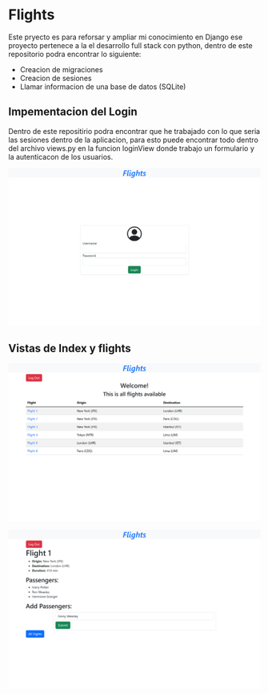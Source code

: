# Flights

Este pryecto es para reforsar y ampliar mi conocimiento en Django ese proyecto pertenece a la el desarrollo full stack con python,
dentro de este repositorio podra encontrar lo siguiente:

  * Creacion de migraciones
  * Creacion de sesiones
  * Llamar informacion de una base de datos (SQLite)

## Impementacion del Login

Dentro de este repositirio podra encontrar que he trabajado con lo que seria las sesiones dentro de la aplicacion, para esto puede 
encontrar todo dentro del archivo views.py en la funcion loginView donde trabajo un formulario y la autenticacon de los usuarios.

![127.0.0.1_8000_flights_login.png](img%2F127.0.0.1_8000_flights_login.png)

## Vistas de Index y flights

![127.0.0.1_8000_flights_index.png](img%2F127.0.0.1_8000_flights.png)

![127.0.0.1_8000_flights_1.png](img%2F127.0.0.1_8000_flights_1.png)


